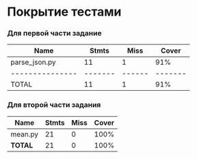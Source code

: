 # Покрытие тестами

### Для первой части задание 

| Name            | Stmts   | Miss   | Cover   |
|-----------------|---------|--------|---------|
| parse_json.py   | 11      | 1      | 91%     |
| --------------- | ------- | ------ | ------- |
| TOTAL           | 11      | 1      | 91%     |


### Для второй части задания

| **Name**  | **Stmts** | **Miss** | **Cover** |
|-----------|-----------|----------|-----------|
| mean.py   | 21        | 0        | 100%      |
| **TOTAL** | 21        | 0        | 100%      |
